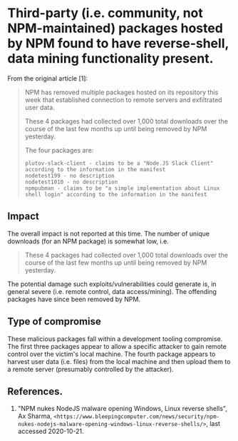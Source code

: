 # Third-party (i.e. community, not NPM-maintained) packages hosted by NPM found to have reverse-shell, data mining functionality present.

From the original article [1]:

> NPM has removed multiple packages hosted on its repository this week that
> established connection to remote servers and exfiltrated user data.
>
> These 4 packages had collected over 1,000 total downloads over the course of
> the last few months up until being removed by NPM yesterday.
>
> The four packages are:
>
>     plutov-slack-client - claims to be a "Node.JS Slack Client" according to the information in the manifest
>     nodetest199 - no description
>     nodetest1010 - no description
>     npmpubman - claims to be "a simple implementation about Linux shell login" according to the information in the manifest

## Impact

The overall impact is not reported at this time. The number of unique downloads
(for an NPM package) is somewhat low, i.e.

> These 4 packages had collected over 1,000 total downloads over the course of
> the last few months up until being removed by NPM yesterday.

The potential damage such exploits/vulnerabilities could generate is, in general
severe (i.e. remote control, data access/mining). The offending packages have
since been removed by NPM.

## Type of compromise

These malicious packages fall within a development tooling compromise. The first
three packages appear to allow a specific attacker to gain remote control over
the victim's local machine. The fourth package appears to harvest user data
(i.e. files) from the local machine and then upload them to a remote server
(presumably controlled by the attacker).

## References.

1. "NPM nukes NodeJS malware opening Windows, Linux reverse shells", Ax Sharma,
   `<https://www.bleepingcomputer.com/news/security/npm-nukes-nodejs-malware-opening-windows-linux-reverse-shells/>`,
   last accessed 2020-10-21.
